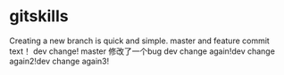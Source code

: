 # gitskills
Creating a new branch is quick and simple.
master and feature commit text！
dev change!
master 修改了一个bug
dev change again!dev change again2!dev change again3!

